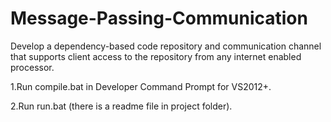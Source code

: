 # Message-Passing-Communication
Develop a dependency-based code repository and communication channel that supports client access to the repository from any internet enabled processor.


1.Run compile.bat in Developer Command Prompt for VS2012+.

2.Run run.bat (there is a readme file in project folder).
